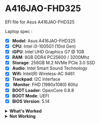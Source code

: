 # A416JAO-FHD325
EFI file for Asus A416JAO-FHD325

Laptop spec :
- [x] <b>Model</b>: Asus A416JAO-FHD325
- [x] <b>CPU</b>: Intel i3-1005G1 (10rd Gen)
- [x] <b>iGPU</b>: Intel UHD Graphics G7 @ 1GB
- [x] <b>RAM</b>: 8GB DDR4 PC25600 / 3200Mhz
- [x] <b>Storage</b>: 256GB M.2 NVMe PCIe 3.0 SSD
- [x] <b>Audio</b>: Intel Smart Sound Technology
- [x] <b>Wifi</b>: Intel(R) Wireless-AC 9461 
- [x] <b>Trackpad</b>: I2C Interface
- [x] <b> Monitor</b>: FHD (1980x1080) 60hz
- [x] <b>BOOT Loader</b>: OpenCore 0.8.8
- [x] <b>BOOT Mode</b>: UEFI
- [x] <b>BIOS Version</b>: 5.14

<details>
<summary><strong> What's Worked </strong></summary>
<br>

| Feature                              | Status | Dependency          |
| :----------------------------------- | ------ | ------------------- |
| QE/CI Enabled Graphics               | ✅   | Config Inject + WhateverGreen.kext |
| Brightness Adjustments               | ✅   | BrightnessAdjust.kext + WhateverGreen.kext |
| CPU Power Management               | WIP   | CPUFriend.kext Costum |
| Intel SST             | ni plr ga support/wip  | DSDT Patch + AppleALC.kext + layout Id |
| Trackpad ASUEI2C    | ✅   | VoodoI2C.kext + VoodoI2CHID.kext |
| FN Keys                 | WIP   | DSDT Patch |
| Keyboard backlight      | WIP| AsusSMC.kext + DSDT Patch |
| Battery Indicator                    | ✅   | ECEnabler.kext + Lilu.kext |
| USB 3.0 and Type-C         | ✅   | SSDT Patch |
| Sleep,Restart and Shutdown                      | ✅   | DSDT Patch |

</details>

<details>
<summary><strong> Not Working </strong></summary>
<br>

| Feature                              | Status | Dependency          |
| :----------------------------------- | ------ | ------------------- |
| Builtin WebCam              | ❌   | Feature = Bugs |
| HDMI out and Audio                | ❌   | Icelake lmao |


</details>


